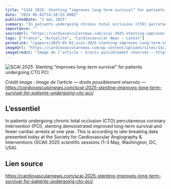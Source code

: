 ```yaml
---
title: "SCAI 2025: Stenting “improves long-term survival” for patients undergoing CTO PCI"
date: "2025-05-02T14:10:53.000Z"
publishedDate: "2 mai 2025"
summary: "In patients undergoing chronic total occlusion (CTO) percutaneous coronary intervention (PCI), stenting demonstrated improved long-term survival and fewer cardiac arrests at one year. This is according to late-breaking data presented today at the Society for Cardiovascular Angiography &#38; Interventions (SCAI) 2025 scientific sessions (1–3 May, Washington, DC, USA)."
importance: ""
sourceUrl: "https://cardiovascularnews.com/scai-2025-stenting-improves-long-term-survival-for-patients-undergoing-cto-pci/"
tags: ["France", "Actualité", "Cardiovascular News — Latest"]
permalink: "/papers/2025-05-02-scai-2025-stenting-improves-long-term-survival-for-patients-undergoing-cto-pci"
imageUrl: "https://cardiovascularnews.com/wp-content/uploads/sites/14/2022/07/cath-lab-generic.jpeg"
imageCredit: "Image de l’article — droits possiblement réservés — https://cardiovascularnews.com/scai-2025-stenting-improves-long-term-survival-for-patients-undergoing-cto-pci/"
---
```


![SCAI 2025: Stenting “improves long-term survival” for patients undergoing CTO PCI](https://cardiovascularnews.com/wp-content/uploads/sites/14/2022/07/cath-lab-generic.jpeg)

*Crédit image : Image de l’article — droits possiblement réservés — https://cardiovascularnews.com/scai-2025-stenting-improves-long-term-survival-for-patients-undergoing-cto-pci/*

## L’essentiel

In patients undergoing chronic total occlusion (CTO) percutaneous coronary intervention (PCI), stenting demonstrated improved long-term survival and fewer cardiac arrests at one year. This is according to late-breaking data presented today at the Society for Cardiovascular Angiography &#38; Interventions (SCAI) 2025 scientific sessions (1–3 May, Washington, DC, USA).

## Lien source

https://cardiovascularnews.com/scai-2025-stenting-improves-long-term-survival-for-patients-undergoing-cto-pci/
